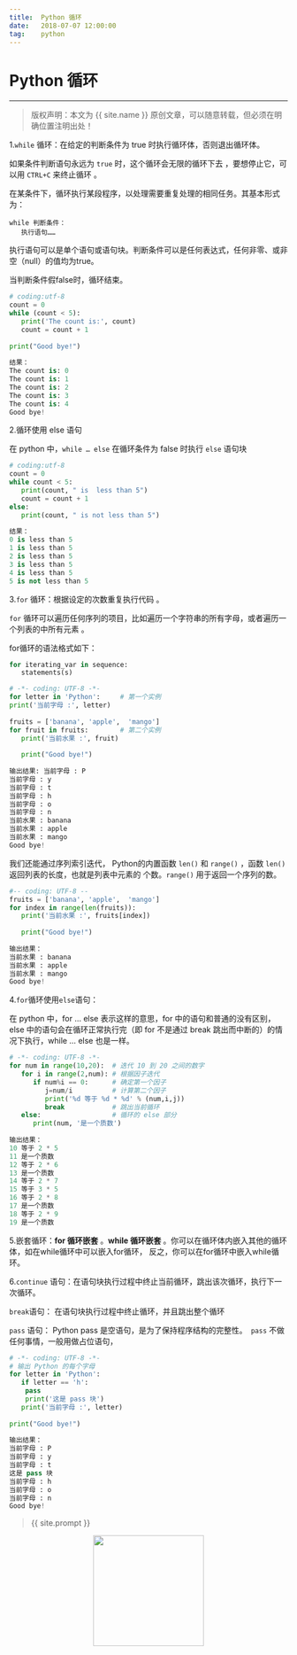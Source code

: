 ```yaml
---           
title:  Python 循环
date:   2018-07-07 12:00:00
tag:    python
---
```

# Python 循环

***
> 版权声明：本文为 {{ site.name }} 原创文章，可以随意转载，但必须在明确位置注明出处！

1.`while` 循环：在给定的判断条件为 true 时执行循环体，否则退出循环体。 

如果条件判断语句永远为 `true` 时，这个循环会无限的循环下去 ，要想停止它，可以用 `CTRL+C` 来终止循环 。

在某条件下，循环执行某段程序，以处理需要重复处理的相同任务。其基本形式为： 

```
while 判断条件：
   执行语句……
```

执行语句可以是单个语句或语句块。判断条件可以是任何表达式，任何非零、或非空（null）的值均为true。

当判断条件假false时，循环结束。

```python
# coding:utf-8
count = 0
while (count < 5):
   print('The count is:', count)
   count = count + 1
     
print("Good bye!")
    
结果：
The count is: 0
The count is: 1
The count is: 2
The count is: 3
The count is: 4
Good bye!
```

2.循环使用 else 语句

在 python 中，`while … else` 在循环条件为 false 时执行 `else` 语句块 

```python
# coding:utf-8
count = 0
while count < 5:
   print(count, " is  less than 5")
   count = count + 1
else:
   print(count, " is not less than 5")
      
结果：
0 is less than 5
1 is less than 5
2 is less than 5
3 is less than 5
4 is less than 5
5 is not less than 5
```

3.`for` 循环：根据设定的次数重复执行代码 。

`for` 循环可以遍历任何序列的项目，比如遍历一个字符串的所有字母，或者遍历一个列表的中所有元素 。

for循环的语法格式如下：

```python
for iterating_var in sequence:
   statements(s)
```

```python
# -*- coding: UTF-8 -*- 
for letter in 'Python':     # 第一个实例
print('当前字母 :', letter)
    	 
fruits = ['banana', 'apple',  'mango']
for fruit in fruits:        # 第二个实例
   print('当前水果 :', fruit)
    	 
   print("Good bye!")
    
输出结果: 当前字母 : P
当前字母 : y
当前字母 : t
当前字母 : h
当前字母 : o
当前字母 : n
当前水果 : banana
当前水果 : apple
当前水果 : mango
Good bye!
```

我们还能通过序列索引迭代， Python的内置函数 `len()` 和                                 `range()` ，函数 `len()` 返回列表的长度，也就是列表中元素的       个数。`range()` 用于返回一个序列的数。

```python
#-- coding: UTF-8 --
fruits = ['banana', 'apple',  'mango']
for index in range(len(fruits)):
   print('当前水果 :', fruits[index])
    
   print("Good bye!")
    
输出结果：
当前水果 : banana
当前水果 : apple
当前水果 : mango
Good bye!
```

4.`for`循环使用`else`语句：

在 python 中，for … else 表示这样的意思，for 中的语句和普通的没有区别，else 中的语句会在循环正常执行完（即 for 不是通过 break 跳出而中断的）的情况下执行，while … else 也是一样。 

```python
# -*- coding: UTF-8 -*- 
for num in range(10,20):  # 迭代 10 到 20 之间的数字
   for i in range(2,num): # 根据因子迭代
      if num%i == 0:      # 确定第一个因子
         j=num/i          # 计算第二个因子
         print('%d 等于 %d * %d' % (num,i,j))
         break            # 跳出当前循环
   else:                  # 循环的 else 部分
      print(num, '是一个质数')
         
输出结果：
10 等于 2 * 5
11 是一个质数
12 等于 2 * 6
13 是一个质数
14 等于 2 * 7
15 等于 3 * 5
16 等于 2 * 8
17 是一个质数
18 等于 2 * 9
19 是一个质数
```

5.嵌套循环：**for 循环嵌套** 。**while 循环嵌套** 。你可以在循环体内嵌入其他的循环体，如在while循环中可以嵌入for循环， 反之，你可以在for循环中嵌入while循环。 

6.`continue` 语句：在语句块执行过程中终止当前循环，跳出该次循环，执行下一次循环。 

`break`语句： 在语句块执行过程中终止循环，并且跳出整个循环 

`pass` 语句：  Python pass 是空语句，是为了保持程序结构的完整性。` pass` 不做任何事情，一般用做占位语句，

```python   
# -*- coding: UTF-8 -*- 
# 输出 Python 的每个字母
for letter in 'Python':
   if letter == 'h':
   	pass
   	print('这是 pass 块')
   print('当前字母 :', letter)
   
print("Good bye!")
   
输出结果：
当前字母 : P
当前字母 : y
当前字母 : t
这是 pass 块
当前字母 : h
当前字母 : o
当前字母 : n
Good bye!
```

> {{ site.prompt }}

<div  align="center">
<img src="https://rengui520.github.io/images/wechart.jpg" width = "200" height = "200"/>